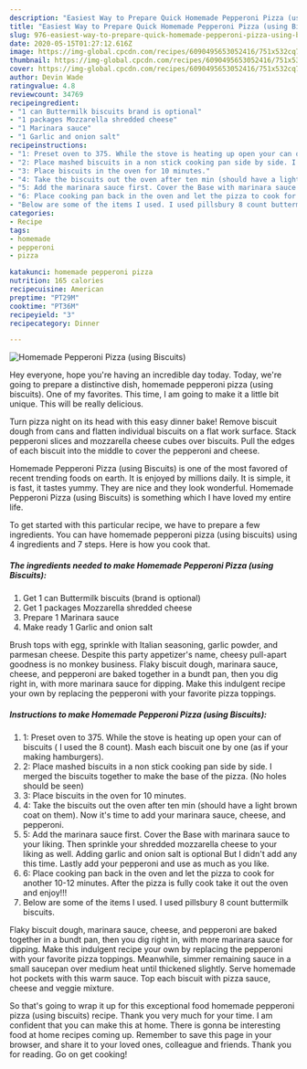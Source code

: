 ```yaml
---
description: "Easiest Way to Prepare Quick Homemade Pepperoni Pizza (using Biscuits)"
title: "Easiest Way to Prepare Quick Homemade Pepperoni Pizza (using Biscuits)"
slug: 976-easiest-way-to-prepare-quick-homemade-pepperoni-pizza-using-biscuits
date: 2020-05-15T01:27:12.616Z
image: https://img-global.cpcdn.com/recipes/6090495653052416/751x532cq70/homemade-pepperoni-pizza-using-biscuits-recipe-main-photo.jpg
thumbnail: https://img-global.cpcdn.com/recipes/6090495653052416/751x532cq70/homemade-pepperoni-pizza-using-biscuits-recipe-main-photo.jpg
cover: https://img-global.cpcdn.com/recipes/6090495653052416/751x532cq70/homemade-pepperoni-pizza-using-biscuits-recipe-main-photo.jpg
author: Devin Wade
ratingvalue: 4.8
reviewcount: 34769
recipeingredient:
- "1 can Buttermilk biscuits brand is optional"
- "1 packages Mozzarella shredded cheese"
- "1 Marinara sauce"
- "1 Garlic and onion salt"
recipeinstructions:
- "1: Preset oven to 375. While the stove is heating up open your can of biscuits ( I used the 8 count). Mash each biscuit one by one (as if your making hamburgers)."
- "2: Place mashed biscuits in a non stick cooking pan side by side. I merged the biscuits together to make the base of the pizza. (No holes should be seen)"
- "3: Place biscuits in the oven for 10 minutes."
- "4: Take the biscuits out the oven after ten min (should have a light brown coat on them). Now it&#39;s time to add your marinara sauce, cheese, and pepperoni."
- "5: Add the marinara sauce first. Cover the Base with marinara sauce to your liking. Then sprinkle your shredded mozzarella cheese to your liking as well. Adding garlic and onion salt is optional But I didn&#39;t add any this time. Lastly add your pepperoni and use as much as you like."
- "6: Place cooking pan back in the oven and let the pizza to cook for another 10-12 minutes. After the pizza is fully cook take it out the oven and enjoy!!!"
- "Below are some of the items I used. I used pillsbury 8 count buttermilk biscuits."
categories:
- Recipe
tags:
- homemade
- pepperoni
- pizza

katakunci: homemade pepperoni pizza 
nutrition: 165 calories
recipecuisine: American
preptime: "PT29M"
cooktime: "PT36M"
recipeyield: "3"
recipecategory: Dinner

---
```



![Homemade Pepperoni Pizza (using Biscuits)](https://img-global.cpcdn.com/recipes/6090495653052416/751x532cq70/homemade-pepperoni-pizza-using-biscuits-recipe-main-photo.jpg)

Hey everyone, hope you're having an incredible day today. Today, we're going to prepare a distinctive dish, homemade pepperoni pizza (using biscuits). One of my favorites. This time, I am going to make it a little bit unique. This will be really delicious.

Turn pizza night on its head with this easy dinner bake! Remove biscuit dough from cans and flatten individual biscuits on a flat work surface. Stack pepperoni slices and mozzarella cheese cubes over biscuits. Pull the edges of each biscuit into the middle to cover the pepperoni and cheese.

Homemade Pepperoni Pizza (using Biscuits) is one of the most favored of recent trending foods on earth. It is enjoyed by millions daily. It is simple, it is fast, it tastes yummy. They are nice and they look wonderful. Homemade Pepperoni Pizza (using Biscuits) is something which I have loved my entire life.


To get started with this particular recipe, we have to prepare a few ingredients. You can have homemade pepperoni pizza (using biscuits) using 4 ingredients and 7 steps. Here is how you cook that.

<!--inarticleads1-->

##### The ingredients needed to make Homemade Pepperoni Pizza (using Biscuits):

1. Get 1 can Buttermilk biscuits (brand is optional)
1. Get 1 packages Mozzarella shredded cheese
1. Prepare 1 Marinara sauce
1. Make ready 1 Garlic and onion salt


Brush tops with egg, sprinkle with Italian seasoning, garlic powder, and parmesan cheese. Despite this party appetizer&#39;s name, cheesy pull-apart goodness is no monkey business. Flaky biscuit dough, marinara sauce, cheese, and pepperoni are baked together in a bundt pan, then you dig right in, with more marinara sauce for dipping. Make this indulgent recipe your own by replacing the pepperoni with your favorite pizza toppings. 

<!--inarticleads2-->

##### Instructions to make Homemade Pepperoni Pizza (using Biscuits):

1. 1: Preset oven to 375. While the stove is heating up open your can of biscuits ( I used the 8 count). Mash each biscuit one by one (as if your making hamburgers).
1. 2: Place mashed biscuits in a non stick cooking pan side by side. I merged the biscuits together to make the base of the pizza. (No holes should be seen)
1. 3: Place biscuits in the oven for 10 minutes.
1. 4: Take the biscuits out the oven after ten min (should have a light brown coat on them). Now it&#39;s time to add your marinara sauce, cheese, and pepperoni.
1. 5: Add the marinara sauce first. Cover the Base with marinara sauce to your liking. Then sprinkle your shredded mozzarella cheese to your liking as well. Adding garlic and onion salt is optional But I didn&#39;t add any this time. Lastly add your pepperoni and use as much as you like.
1. 6: Place cooking pan back in the oven and let the pizza to cook for another 10-12 minutes. After the pizza is fully cook take it out the oven and enjoy!!!
1. Below are some of the items I used. I used pillsbury 8 count buttermilk biscuits.


Flaky biscuit dough, marinara sauce, cheese, and pepperoni are baked together in a bundt pan, then you dig right in, with more marinara sauce for dipping. Make this indulgent recipe your own by replacing the pepperoni with your favorite pizza toppings. Meanwhile, simmer remaining sauce in a small saucepan over medium heat until thickened slightly. Serve homemade hot pockets with this warm sauce. Top each biscuit with pizza sauce, cheese and veggie mixture. 

So that's going to wrap it up for this exceptional food homemade pepperoni pizza (using biscuits) recipe. Thank you very much for your time. I am confident that you can make this at home. There is gonna be interesting food at home recipes coming up. Remember to save this page in your browser, and share it to your loved ones, colleague and friends. Thank you for reading. Go on get cooking!
